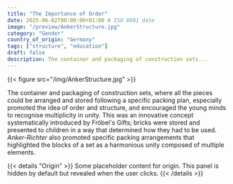 ```yaml
---
title: "The Importance of Order"
date: 2025-06-02T00:00:00+01:00 # ISO 8601 date
image: "/preview/AnkerStructure.jpg"
category: "Gender"
country_of_origin: "Germany"
tags: ["structure", "education"]
draft: false
description: The container and packaging of construction sets...
---
```


{{< figure src="/img/AnkerStructure.jpg" >}}

The container and packaging of construction sets, where all the pieces could be arranged and stored following a specific packing plan, especially promoted the idea of order and structure, and encouraged the young minds to recognise multiplicity in unity. This was an innovative concept systematically introduced by Fröbel's Gifts; bricks were stored and presented to children in a way that determined how they had to be used. *Anker-Richter* also promoted specific packing arrangements that highlighted the blocks of a set as a harmonious unity composed of multiple elements.


{{< details "Origin" >}}
Some placeholder content for origin. This panel is hidden by default but revealed when the user clicks.
{{< /details >}}

